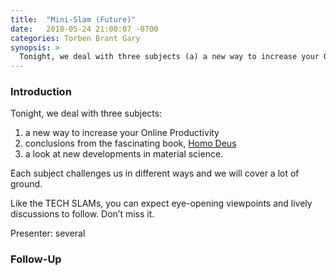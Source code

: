 ```yaml
---
title:  "Mini-Slam (Future)"
date:   2018-05-24 21:00:07 -0700
categories: Torben Brant Gary
synopsis: >
  Tonight, we deal with three subjects (a) a new way to increase your Online Productivity; (b) conclusions from the fascinating book, Homo Deus; and (c) a look at new developments in material science. Each subject challenges us in different ways and we will cover a lot of ground. Like the TECH SLAMs, you can expect eye-opening viewpoints and lively discussions to follow. Don’t miss it.
---
```


### Introduction

Tonight, we deal with three subjects:

1. a new way to increase your Online Productivity
1. conclusions from the fascinating book, [Homo Deus](https://www.amazon.com/Homo-Deus-Brief-History-Tomorrow/dp/0062464310)
1. a look at new developments in material science. 

Each subject challenges us in different ways and we will cover a lot of ground. 

Like the TECH SLAMs, you can expect eye-opening viewpoints and lively discussions to follow. Don’t miss it.

Presenter: several

### Follow-Up

